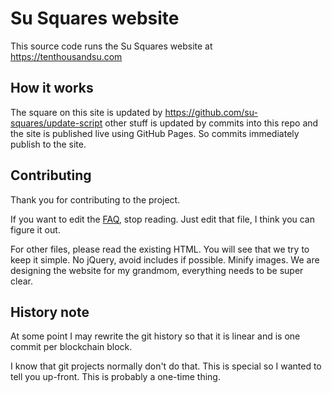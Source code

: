 # Su Squares website

This source code runs the Su Squares website at https://tenthousandsu.com

## How it works

The square on this site is updated by https://github.com/su-squares/update-script other stuff is updated by commits into this repo and the site is published live using GitHub Pages. So commits immediately publish to the site.

## Contributing

Thank you for contributing to the project.

If you want to edit the [FAQ](/faq.md), stop reading. Just edit that file, I think you can figure it out.

For other files, please read the existing HTML. You will see that we try to keep it simple. No jQuery, avoid includes if possible. Minify images. We are designing the website for my grandmom, everything needs to be super clear.

## History note

At some point I may rewrite the git history so that it is linear and is one commit per blockchain block.

I know that git projects normally don't do that. This is special so I wanted to tell you up-front. This is probably a one-time thing.
